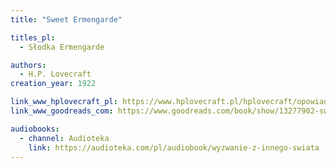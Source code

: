 ```yaml
---
title: "Sweet Ermengarde"

titles_pl:
  - Słodka Ermengarde

authors:
  - H.P. Lovecraft
creation_year: 1922

link_www_hplovecraft_pl: https://www.hplovecraft.pl/hplovecraft/opowiadania-nowele-powiesci/sweet-ermengarde/
link_www_goodreads_com: https://www.goodreads.com/book/show/13277902-sweet-ermengarde

audiobooks:
  - channel: Audioteka
    link: https://audioteka.com/pl/audiobook/wyzwanie-z-innego-swiata
---
```


